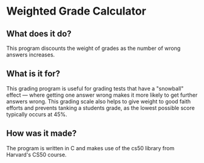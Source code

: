 # Weighted Grade Calculator
## What does it do?
This program discounts the weight of grades as the number of wrong answers increases.

## What is it for? 
This grading program is useful for grading tests that have a "snowball" effect — where getting one answer wrong makes it more likely to get further answers wrong. This grading scale also helps to give weight to good faith efforts and prevents tanking a students grade, as the lowest possible score typically occurs at 45%.

## How was it made? 
The program is written in C and makes use of the cs50 library from Harvard's CS50 course.
